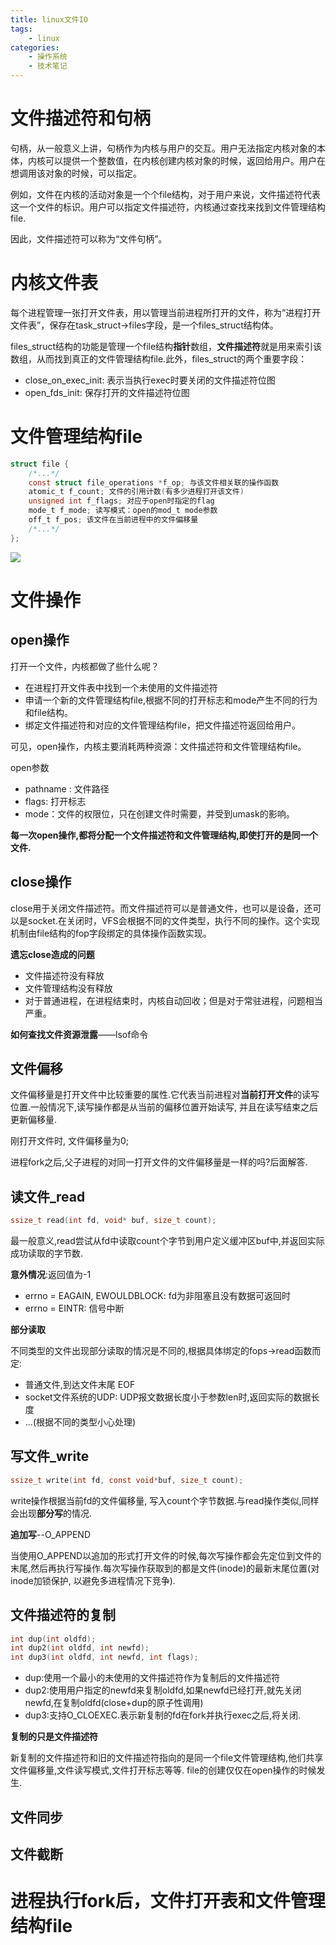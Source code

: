 ```yaml
---
title: linux文件IO
tags:
    - linux
categories:
    - 操作系统
    - 技术笔记
---
```


# 文件描述符和句柄

句柄，从一般意义上讲，句柄作为内核与用户的交互。用户无法指定内核对象的本体，内核可以提供一个整数值，在内核创建内核对象的时候，返回给用户。用户在想调用该对象的时候，可以指定。

例如，文件在内核的活动对象是一个个file结构，对于用户来说，文件描述符代表这一个文件的标识。用户可以指定文件描述符，内核通过查找来找到文件管理结构file.

因此，文件描述符可以称为“文件句柄”。

# 内核文件表

每个进程管理一张打开文件表，用以管理当前进程所打开的文件，称为“进程打开文件表”，保存在task_struct->files字段，是一个files_struct结构体。

files_struct结构的功能是管理一个file结构**指针**数组，**文件描述符**就是用来索引该数组，从而找到真正的文件管理结构file.此外，files_struct的两个重要字段：
- close_on_exec_init: 表示当执行exec时要关闭的文件描述符位图
- open_fds_init: 保存打开的文件描述符位图

# 文件管理结构file
```c
struct file {
    /*...*/
    const struct file_operations *f_op; 与该文件相关联的操作函数
    atomic_t f_count; 文件的引用计数(有多少进程打开该文件)
    unsigned int f_flags; 对应于open时指定的flag
    mode_t f_mode; 读写模式：open的mod_t mode参数
    off_t f_pos; 该文件在当前进程中的文件偏移量
    /*...*/
};
```

![](http://p1lv91x5b.bkt.clouddn.com/struct_file.png)

# 文件操作
## open操作
打开一个文件，内核都做了些什么呢？
- 在进程打开文件表中找到一个未使用的文件描述符
- 申请一个新的文件管理结构file,根据不同的打开标志和mode产生不同的行为和file结构。
- 绑定文件描述符和对应的文件管理结构file，把文件描述符返回给用户。

可见，open操作，内核主要消耗两种资源：文件描述符和文件管理结构file。

open参数
- pathname : 文件路径
- flags: 打开标志
- mode：文件的权限位，只在创建文件时需要，并受到umask的影响。

**每一次open操作,都将分配一个文件描述符和文件管理结构,即使打开的是同一个文件.**

## close操作
close用于关闭文件描述符。而文件描述符可以是普通文件，也可以是设备，还可以是socket.在关闭时，VFS会根据不同的文件类型，执行不同的操作。这个实现机制由file结构的fop字段绑定的具体操作函数实现。

**遗忘close造成的问题**
- 文件描述符没有释放
- 文件管理结构没有释放
- 对于普通进程，在进程结束时，内核自动回收；但是对于常驻进程，问题相当严重。

**如何查找文件资源泄露**——lsof命令

## 文件偏移
文件偏移量是打开文件中比较重要的属性.它代表当前进程对**当前打开文件**的读写位置.一般情况下,读写操作都是从当前的偏移位置开始读写, 并且在读写结束之后更新偏移量.

刚打开文件时, 文件偏移量为0;

进程fork之后,父子进程的对同一打开文件的文件偏移量是一样的吗?后面解答.

## 读文件_read
```c
ssize_t read(int fd, void* buf, size_t count);
```
最一般意义,read尝试从fd中读取count个字节到用户定义缓冲区buf中,并返回实际成功读取的字节数.

**意外情况**:返回值为-1
- errno = EAGAIN, EWOULDBLOCK: fd为非阻塞且没有数据可返回时
- errno = EINTR: 信号中断

**部分读取**

不同类型的文件出现部分读取的情况是不同的,根据具体绑定的fops->read函数而定:
- 普通文件,到达文件末尾 EOF
- socket文件系统的UDP: UDP报文数据长度小于参数len时,返回实际的数据长度
- ...(根据不同的类型小心处理)


## 写文件_write
```c
ssize_t write(int fd, const void*buf, size_t count);
```
write操作根据当前fd的文件偏移量, 写入count个字节数据.与read操作类似,同样会出现**部分写**的情况.

**追加写**--O_APPEND

当使用O_APPEND以追加的形式打开文件的时候,每次写操作都会先定位到文件的末尾,然后再执行写操作.每次写操作获取到的都是文件(inode)的最新末尾位置(对inode加锁保护, 以避免多进程情况下竞争).
 
## 文件描述符的复制
```c
int dup(int oldfd);
int dup2(int oldfd, int newfd);
int dup3(int oldfd, int newfd, int flags);
```
- dup:使用一个最小的未使用的文件描述符作为复制后的文件描述符
- dup2:使用用户指定的newfd来复制oldfd,如果newfd已经打开,就先关闭newfd,在复制oldfd(close+dup的原子性调用)
- dup3:支持O_CLOEXEC.表示新复制的fd在fork并执行exec之后,将关闭.

**复制的只是文件描述符**

新复制的文件描述符和旧的文件描述符指向的是同一个file文件管理结构,他们共享文件偏移量,文件读写模式,文件打开标志等等. file的创建仅仅在open操作的时候发生.

## 文件同步

## 文件截断

# 进程执行fork后，文件打开表和文件管理结构file

